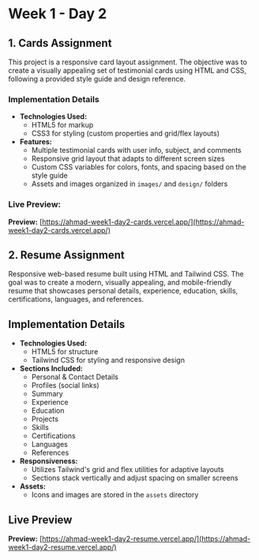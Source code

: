 # Week 1 - Day 2

## 1. Cards Assignment
This project is a responsive card layout assignment. The objective was to create a visually appealing set of testimonial cards using HTML and CSS, following a provided style guide and design reference.

### Implementation Details
- **Technologies Used:**
  - HTML5 for markup
  - CSS3 for styling (custom properties and grid/flex layouts)
- **Features:**
  - Multiple testimonial cards with user info, subject, and comments
  - Responsive grid layout that adapts to different screen sizes
  - Custom CSS variables for colors, fonts, and spacing based on the style guide
  - Assets and images organized in `images/` and `design/` folders

### Live Preview:
**Preview:** [https://ahmad-week1-day2-cards.vercel.app/](https://ahmad-week1-day2-cards.vercel.app/)

## 2. Resume Assignment
Responsive web-based resume built using HTML and Tailwind CSS. The goal was to create a modern, visually appealing, and mobile-friendly resume that showcases personal details, experience, education, skills, certifications, languages, and references.

## Implementation Details
- **Technologies Used:**
  - HTML5 for structure
  - Tailwind CSS for styling and responsive design
- **Sections Included:**
  - Personal & Contact Details
  - Profiles (social links)
  - Summary
  - Experience
  - Education
  - Projects
  - Skills
  - Certifications
  - Languages
  - References
- **Responsiveness:**
  - Utilizes Tailwind's grid and flex utilities for adaptive layouts
  - Sections stack vertically and adjust spacing on smaller screens
- **Assets:**
  - Icons and images are stored in the `assets` directory

## Live Preview
**Preview:** [https://ahmad-week1-day2-resume.vercel.app/](https://ahmad-week1-day2-resume.vercel.app/)